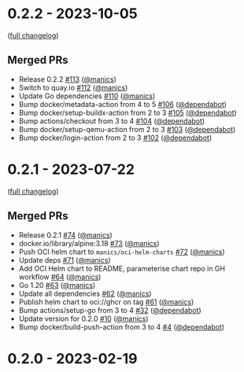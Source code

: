 # 0.2.2 - 2023-10-05

([full changelog](https://github.com/manics/binderhub-container-registry-helper/compare/0.2.1...0.2.2))

## Merged PRs

- Release 0.2.2 [#113](https://github.com/manics/binderhub-container-registry-helper/pull/113) ([@manics](https://github.com/manics))
- Switch to quay.io [#112](https://github.com/manics/binderhub-container-registry-helper/pull/112) ([@manics](https://github.com/manics))
- Update Go dependencies [#110](https://github.com/manics/binderhub-container-registry-helper/pull/110) ([@manics](https://github.com/manics))
- Bump docker/metadata-action from 4 to 5 [#106](https://github.com/manics/binderhub-container-registry-helper/pull/106) ([@dependabot](https://github.com/dependabot))
- Bump docker/setup-buildx-action from 2 to 3 [#105](https://github.com/manics/binderhub-container-registry-helper/pull/105) ([@dependabot](https://github.com/dependabot))
- Bump actions/checkout from 3 to 4 [#104](https://github.com/manics/binderhub-container-registry-helper/pull/104) ([@dependabot](https://github.com/dependabot))
- Bump docker/setup-qemu-action from 2 to 3 [#103](https://github.com/manics/binderhub-container-registry-helper/pull/103) ([@dependabot](https://github.com/dependabot))
- Bump docker/login-action from 2 to 3 [#102](https://github.com/manics/binderhub-container-registry-helper/pull/102) ([@dependabot](https://github.com/dependabot))

# 0.2.1 - 2023-07-22

([full changelog](https://github.com/manics/binderhub-container-registry-helper/compare/0.2.0...0.2.1))

## Merged PRs

- Release 0.2.1 [#74](https://github.com/manics/binderhub-container-registry-helper/pull/74) ([@manics](https://github.com/manics))
- docker.io/library/alpine:3.18 [#73](https://github.com/manics/binderhub-container-registry-helper/pull/73) ([@manics](https://github.com/manics))
- Push OCI helm chart to `manics/oci-helm-charts` [#72](https://github.com/manics/binderhub-container-registry-helper/pull/72) ([@manics](https://github.com/manics))
- Update deps [#71](https://github.com/manics/binderhub-container-registry-helper/pull/71) ([@manics](https://github.com/manics))
- Add OCI Helm chart to README, parameterise chart repo in GH workflow [#64](https://github.com/manics/binderhub-container-registry-helper/pull/64) ([@manics](https://github.com/manics))
- Go 1.20 [#63](https://github.com/manics/binderhub-container-registry-helper/pull/63) ([@manics](https://github.com/manics))
- Update all dependencies [#62](https://github.com/manics/binderhub-container-registry-helper/pull/62) ([@manics](https://github.com/manics))
- Publish helm chart to oci://ghcr on tag [#61](https://github.com/manics/binderhub-container-registry-helper/pull/61) ([@manics](https://github.com/manics))
- Bump actions/setup-go from 3 to 4 [#32](https://github.com/manics/binderhub-container-registry-helper/pull/32) ([@dependabot](https://github.com/dependabot))
- Update version for 0.2.0 [#10](https://github.com/manics/binderhub-container-registry-helper/pull/10) ([@manics](https://github.com/manics))
- Bump docker/build-push-action from 3 to 4 [#4](https://github.com/manics/binderhub-container-registry-helper/pull/4) ([@dependabot](https://github.com/dependabot))

# 0.2.0 - 2023-02-19
